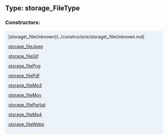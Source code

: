 ## Type: storage\_FileType  

### Constructors:

<style>
.container {
    width: auto;
    overflow-x: auto;
    white-space: nowrap;
    background: #ecf3f8;
    padding: 10px;
}
</style>
<div class="container">
[storage\_fileUnknown](../constructors/storage\_fileUnknown.md)  

[storage\_fileJpeg](../constructors/storage\_fileJpeg.md)  

[storage\_fileGif](../constructors/storage\_fileGif.md)  

[storage\_filePng](../constructors/storage\_filePng.md)  

[storage\_filePdf](../constructors/storage\_filePdf.md)  

[storage\_fileMp3](../constructors/storage\_fileMp3.md)  

[storage\_fileMov](../constructors/storage\_fileMov.md)  

[storage\_filePartial](../constructors/storage\_filePartial.md)  

[storage\_fileMp4](../constructors/storage\_fileMp4.md)  

[storage\_fileWebp](../constructors/storage\_fileWebp.md)  

</div>